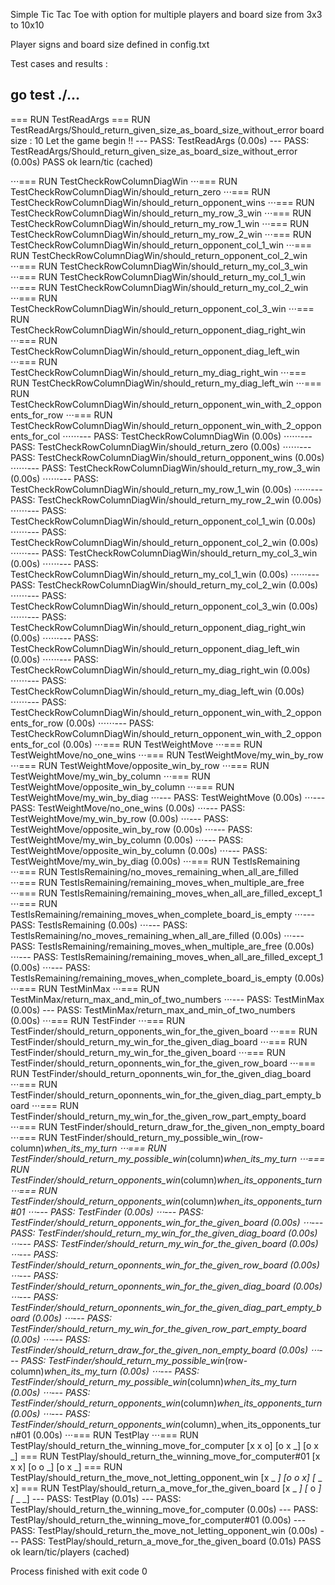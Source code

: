 Simple Tic Tac Toe with option for multiple players and board size from 3x3 to 10x10

Player signs and board size defined in config.txt

Test cases and results :

## go test ./...



=== RUN   TestReadArgs
=== RUN   TestReadArgs/Should_return_given_size_as_board_size_without_error
board size : 10
Let the game begin !!
--- PASS: TestReadArgs (0.00s)
    --- PASS: TestReadArgs/Should_return_given_size_as_board_size_without_error (0.00s)
PASS
ok  	learn/tic	(cached)



⋅⋅⋅=== RUN   TestCheckRowColumnDiagWin
⋅⋅⋅=== RUN   TestCheckRowColumnDiagWin/should_return_zero
⋅⋅⋅=== RUN   TestCheckRowColumnDiagWin/should_return_opponent_wins
⋅⋅⋅=== RUN   TestCheckRowColumnDiagWin/should_return_my_row_3_win
⋅⋅⋅=== RUN   TestCheckRowColumnDiagWin/should_return_my_row_1_win
⋅⋅⋅=== RUN   TestCheckRowColumnDiagWin/should_return_my_row_2_win
⋅⋅⋅=== RUN   TestCheckRowColumnDiagWin/should_return_opponent_col_1_win
⋅⋅⋅=== RUN   TestCheckRowColumnDiagWin/should_return_opponent_col_2_win
⋅⋅⋅=== RUN   TestCheckRowColumnDiagWin/should_return_my_col_3_win
⋅⋅⋅=== RUN   TestCheckRowColumnDiagWin/should_return_my_col_1_win
⋅⋅⋅=== RUN   TestCheckRowColumnDiagWin/should_return_my_col_2_win
⋅⋅⋅=== RUN   TestCheckRowColumnDiagWin/should_return_opponent_col_3_win
⋅⋅⋅=== RUN   TestCheckRowColumnDiagWin/should_return_opponent_diag_right_win
⋅⋅⋅=== RUN   TestCheckRowColumnDiagWin/should_return_opponent_diag_left_win
⋅⋅⋅=== RUN   TestCheckRowColumnDiagWin/should_return_my_diag_right_win
⋅⋅⋅=== RUN   TestCheckRowColumnDiagWin/should_return_my_diag_left_win
⋅⋅⋅=== RUN   TestCheckRowColumnDiagWin/should_return_opponent_win_with_2_opponents_for_row
⋅⋅⋅=== RUN   TestCheckRowColumnDiagWin/should_return_opponent_win_with_2_opponents_for_col
⋅⋅⋅⋅⋅⋅--- PASS: TestCheckRowColumnDiagWin (0.00s)
    ⋅⋅⋅⋅⋅⋅--- PASS: TestCheckRowColumnDiagWin/should_return_zero (0.00s)
    ⋅⋅⋅⋅⋅⋅--- PASS: TestCheckRowColumnDiagWin/should_return_opponent_wins (0.00s)
    ⋅⋅⋅⋅⋅⋅--- PASS: TestCheckRowColumnDiagWin/should_return_my_row_3_win (0.00s)
    ⋅⋅⋅⋅⋅⋅--- PASS: TestCheckRowColumnDiagWin/should_return_my_row_1_win (0.00s)
    ⋅⋅⋅⋅⋅⋅--- PASS: TestCheckRowColumnDiagWin/should_return_my_row_2_win (0.00s)
    ⋅⋅⋅⋅⋅⋅--- PASS: TestCheckRowColumnDiagWin/should_return_opponent_col_1_win (0.00s)
    ⋅⋅⋅⋅⋅⋅--- PASS: TestCheckRowColumnDiagWin/should_return_opponent_col_2_win (0.00s)
    ⋅⋅⋅⋅⋅⋅--- PASS: TestCheckRowColumnDiagWin/should_return_my_col_3_win (0.00s)
    ⋅⋅⋅⋅⋅⋅--- PASS: TestCheckRowColumnDiagWin/should_return_my_col_1_win (0.00s)
    ⋅⋅⋅⋅⋅⋅--- PASS: TestCheckRowColumnDiagWin/should_return_my_col_2_win (0.00s)
    ⋅⋅⋅⋅⋅⋅--- PASS: TestCheckRowColumnDiagWin/should_return_opponent_col_3_win (0.00s)
    ⋅⋅⋅⋅⋅⋅--- PASS: TestCheckRowColumnDiagWin/should_return_opponent_diag_right_win (0.00s)
    ⋅⋅⋅⋅⋅⋅--- PASS: TestCheckRowColumnDiagWin/should_return_opponent_diag_left_win (0.00s)
    ⋅⋅⋅⋅⋅⋅--- PASS: TestCheckRowColumnDiagWin/should_return_my_diag_right_win (0.00s)
    ⋅⋅⋅⋅⋅⋅--- PASS: TestCheckRowColumnDiagWin/should_return_my_diag_left_win (0.00s)
    ⋅⋅⋅⋅⋅⋅--- PASS: TestCheckRowColumnDiagWin/should_return_opponent_win_with_2_opponents_for_row (0.00s)
    ⋅⋅⋅⋅⋅⋅--- PASS: TestCheckRowColumnDiagWin/should_return_opponent_win_with_2_opponents_for_col (0.00s)
⋅⋅⋅=== RUN   TestWeightMove
⋅⋅⋅=== RUN   TestWeightMove/no_one_wins
⋅⋅⋅=== RUN   TestWeightMove/my_win_by_row
⋅⋅⋅=== RUN   TestWeightMove/opposite_win_by_row
⋅⋅⋅=== RUN   TestWeightMove/my_win_by_column
⋅⋅⋅=== RUN   TestWeightMove/opposite_win_by_column
⋅⋅⋅=== RUN   TestWeightMove/my_win_by_diag
⋅⋅⋅--- PASS: TestWeightMove (0.00s)
    ⋅⋅⋅--- PASS: TestWeightMove/no_one_wins (0.00s)
    ⋅⋅⋅--- PASS: TestWeightMove/my_win_by_row (0.00s)
    ⋅⋅⋅--- PASS: TestWeightMove/opposite_win_by_row (0.00s)
    ⋅⋅⋅--- PASS: TestWeightMove/my_win_by_column (0.00s)
    ⋅⋅⋅--- PASS: TestWeightMove/opposite_win_by_column (0.00s)
    ⋅⋅⋅--- PASS: TestWeightMove/my_win_by_diag (0.00s)
⋅⋅⋅=== RUN   TestIsRemaining
⋅⋅⋅=== RUN   TestIsRemaining/no_moves_remaining_when_all_are_filled
⋅⋅⋅=== RUN   TestIsRemaining/remaining_moves_when_multiple_are_free
⋅⋅⋅=== RUN   TestIsRemaining/remaining_moves_when_all_are_filled_except_1
⋅⋅⋅=== RUN   TestIsRemaining/remaining_moves_when_complete_board_is_empty
⋅⋅⋅--- PASS: TestIsRemaining (0.00s)
    ⋅⋅⋅--- PASS: TestIsRemaining/no_moves_remaining_when_all_are_filled (0.00s)
    ⋅⋅⋅--- PASS: TestIsRemaining/remaining_moves_when_multiple_are_free (0.00s)
    ⋅⋅⋅--- PASS: TestIsRemaining/remaining_moves_when_all_are_filled_except_1 (0.00s)
    ⋅⋅⋅--- PASS: TestIsRemaining/remaining_moves_when_complete_board_is_empty (0.00s)
⋅⋅⋅=== RUN   TestMinMax
⋅⋅⋅=== RUN   TestMinMax/return_max_and_min_of_two_numbers
⋅⋅⋅--- PASS: TestMinMax (0.00s)
    --- PASS: TestMinMax/return_max_and_min_of_two_numbers (0.00s)
⋅⋅⋅=== RUN   TestFinder
⋅⋅⋅=== RUN   TestFinder/should_return_opponents_win_for_the_given_board
⋅⋅⋅=== RUN   TestFinder/should_return_my_win_for_the_given_diag_board
⋅⋅⋅=== RUN   TestFinder/should_return_my_win_for_the_given_board
⋅⋅⋅=== RUN   TestFinder/should_return_oponnents_win_for_the_given_row_board
⋅⋅⋅=== RUN   TestFinder/should_return_oponnents_win_for_the_given_diag_board
⋅⋅⋅=== RUN   TestFinder/should_return_oponnents_win_for_the_given_diag_part_empty_board
⋅⋅⋅=== RUN   TestFinder/should_return_my_win_for_the_given_row_part_empty_board
⋅⋅⋅=== RUN   TestFinder/should_return_draw_for_the_given_non_empty_board
⋅⋅⋅=== RUN   TestFinder/should_return_my_possible_win_(row-column)_when_its_my_turn
⋅⋅⋅=== RUN   TestFinder/should_return_my_possible_win_(column)_when_its_my_turn
⋅⋅⋅=== RUN   TestFinder/should_return_opponents_win_(column)_when_its_opponents_turn
⋅⋅⋅=== RUN   TestFinder/should_return_opponents_win_(column)_when_its_opponents_turn#01
⋅⋅⋅--- PASS: TestFinder (0.00s)
    ⋅⋅⋅--- PASS: TestFinder/should_return_opponents_win_for_the_given_board (0.00s)
    ⋅⋅⋅--- PASS: TestFinder/should_return_my_win_for_the_given_diag_board (0.00s)
    ⋅⋅⋅--- PASS: TestFinder/should_return_my_win_for_the_given_board (0.00s)
    ⋅⋅⋅--- PASS: TestFinder/should_return_oponnents_win_for_the_given_row_board (0.00s)
    ⋅⋅⋅--- PASS: TestFinder/should_return_oponnents_win_for_the_given_diag_board (0.00s)
    ⋅⋅⋅--- PASS: TestFinder/should_return_oponnents_win_for_the_given_diag_part_empty_board (0.00s)
    ⋅⋅⋅--- PASS: TestFinder/should_return_my_win_for_the_given_row_part_empty_board (0.00s)
    ⋅⋅⋅--- PASS: TestFinder/should_return_draw_for_the_given_non_empty_board (0.00s)
    ⋅⋅⋅--- PASS: TestFinder/should_return_my_possible_win_(row-column)_when_its_my_turn (0.00s)
    ⋅⋅⋅--- PASS: TestFinder/should_return_my_possible_win_(column)_when_its_my_turn (0.00s)
    ⋅⋅⋅--- PASS: TestFinder/should_return_opponents_win_(column)_when_its_opponents_turn (0.00s)
    ⋅⋅⋅--- PASS: TestFinder/should_return_opponents_win_(column)_when_its_opponents_turn#01 (0.00s)
⋅⋅⋅=== RUN   TestPlay
⋅⋅⋅=== RUN   TestPlay/should_return_the_winning_move_for_computer
[x x o]
[o x _]
[o x _]
=== RUN   TestPlay/should_return_the_winning_move_for_computer#01
[x x x]
[o o _]
[o x _]
=== RUN   TestPlay/should_return_the_move_not_letting_opponent_win
[x _ _]
[o o x]
[_ _ x]
=== RUN   TestPlay/should_return_a_move_for_the_given_board
[x _ _]
[_ o _]
[_ _ _]
--- PASS: TestPlay (0.01s)
    --- PASS: TestPlay/should_return_the_winning_move_for_computer (0.00s)
    --- PASS: TestPlay/should_return_the_winning_move_for_computer#01 (0.00s)
    --- PASS: TestPlay/should_return_the_move_not_letting_opponent_win (0.00s)
    --- PASS: TestPlay/should_return_a_move_for_the_given_board (0.01s)
PASS
ok  	learn/tic/players	(cached)

Process finished with exit code 0
